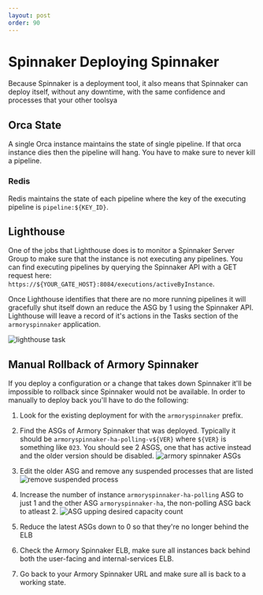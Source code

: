 ```yaml
---
layout: post
order: 90
---
```


# Spinnaker Deploying Spinnaker

Because Spinnaker is a deployment tool, it also means that Spinnaker can deploy itself, without any downtime, with the same confidence and processes that your other toolsya

## Orca State
A single Orca instance maintains the state of single pipeline.  If that orca instance dies then the pipeline will hang.  You have to make sure to never kill a pipeline.

### Redis

Redis maintains the state of each pipeline where the key of the executing pipeline is `pipeline:${KEY_ID}`.

## Lighthouse
One of the jobs that Lighthouse does is to monitor a Spinnaker Server Group to make sure that the instance is not executing any pipelines.  You can find executing pipelines by querying the Spinnaker API with a GET request here: `https://${YOUR_GATE_HOST}:8084/executions/activeByInstance`.

Once Lighthouse identifies that there are no more running pipelines it will gracefully shut itself down an reduce the ASG by 1 using the Spinnaker API.  Lighthouse will leave a record of it's actions in the Tasks section of the `armoryspinnaker` application.

![lighthouse task ](https://d1ax1i5f2y3x71.cloudfront.net/items/1L3C2F3E412Y3X1c130c/Image%202017-04-13%20at%209.59.50%20AM.png)


## Manual Rollback of Armory Spinnaker

If you deploy a configuration or a change that takes down Spinnaker it'll be impossible to rollback since Spinnaker would not be available.  In order to manually to deploy back you'll have to do the following:

1.  Look for the existing deployment for with the `armoryspinnaker` prefix.  

1.  Find the ASGs of Armory Spinnaker that was deployed.  Typically it should be `armoryspinnaker-ha-polling-v${VER}` where `${VER}` is something like `023`.  You should see 2 ASGS, one that has active instead and the older version should be disabled. ![armory spinnaker ASGs](https://d17oy1vhnax1f7.cloudfront.net/items/052s3x3Z0i0g3T1R0V2L/Image%202017-02-02%20at%2011.57.41%20AM.png?v=c049b757)

1. Edit the older ASG and remove any suspended processes that are listed ![remove suspended process](https://d17oy1vhnax1f7.cloudfront.net/items/3D3f1Z2t2s06050x3734/%5B25db0756e39ea3537131a8220e10f18d%5D_Image%2525202017-02-02%252520at%25252012.00.50%252520PM.png?v=a6380340)

1.  Increase the number of instance `armoryspinnaker-ha-polling` ASG to just 1 and the other ASG `armoryspinnaker-ha`, the non-polling ASG back to atleast 2.
![ASG upping desired capacity count](https://d17oy1vhnax1f7.cloudfront.net/items/0C3r3r3e0p3r2a0e3t2i/%5B28125238555a966ddf3b571e617e8cba%5D_Image%25202017-02-02%2520at%252012.11.20%2520PM.png?v=8c16dc8f)

1.  Reduce the latest ASGs down to 0 so that they're no longer behind the ELB

1.  Check the Armory Spinnaker ELB, make sure all instances back behind both the user-facing and internal-services ELB.  

1.  Go back to your Armory Spinnaker URL and make sure all is back to a working state.
